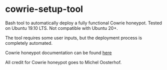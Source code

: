 # cowrie-setup-tool
Bash tool to automatically deploy a fully functional Cowrie honeypot. Tested on Ubuntu 19.10 LTS. Not compatible with Ubuntu 20+.

The tool requires some user inputs, but the deployment process is completely automated.

Cowrie honeypot documentation can be found [here](https://cowrie.readthedocs.io/en/latest/index.html)

All credit for Cowrie honeypot goes to Michel Oosterhof.
